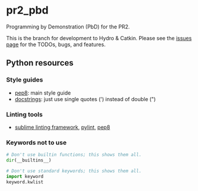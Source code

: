 # pr2_pbd
Programming by Demonstration (PbD) for the PR2.

This is the branch for development to Hydro & Catkin. Please see the [issues page](https://github.com/vovakkk/pr2_pbd/issues) for the TODOs, bugs, and features.

## Python resources

### Style guides
- [pep8](http://legacy.python.org/dev/peps/pep-0008/): main style guide
- [docstrings](http://sphinxcontrib-napoleon.readthedocs.org/en/latest/example_google.html): just use single quotes (') instead of double (")

### Linting tools
- [sublime linting framework](https://github.com/SublimeLinter/SublimeLinter3), [pylint](https://sublime.wbond.net/packages/SublimeLinter-pylint), [pep8](https://github.com/SublimeLinter/SublimeLinter-pep8)

### Keywords not to use
```python
# Don't use builtin functions; this shows them all.
dir(__builtins__)

# Don't use standard keywords; this shows them all.
import keyword
keyword.kwlist
```
